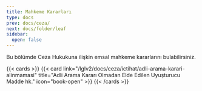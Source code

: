 ```yaml
---
title: Mahkeme Kararları
type: docs
prev: docs/ceza/
next: docs/folder/leaf
sidebar:
  open: false
---
```


Bu bölümde Ceza Hukukuna ilişkin emsal mahkeme kararlarını bulabilirsiniz.

{{< cards >}}
{{< card link="/lglv2/docs/ceza/ictihat/adli-arama-karari-alinmamasi" title="Adli Arama Kararı Olmadan Elde Edilen Uyuşturucu Madde hk." icon="book-open" >}}
{{< /cards >}}
